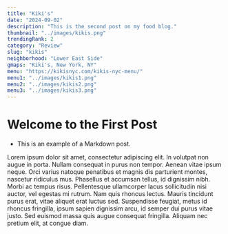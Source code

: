 ```yaml
---
title: "Kiki's"
date: "2024-09-02"
description: "This is the second post on my food blog."
thumbnail: "../images/kikis.png"
trendingRank: 2
category: "Review"
slug: "kikis"
neighborhood: "Lower East Side"
gmaps: "Kiki's, New York, NY"
menu: "https://kikisnyc.com/kikis-nyc-menu/"
menu1: "../images/kikis1.png"
menu2: "../images/kikis2.png"
menu3: "../images/kikis3.png"
---
```


# Welcome to the First Post<br />
  
- This is an example of a Markdown post.
  

Lorem ipsum dolor sit amet, consectetur adipiscing elit. In volutpat non augue in porta. Nullam consequat in purus non tempor. Aenean vitae ipsum neque. Orci varius natoque penatibus et magnis dis parturient montes, nascetur ridiculus mus. Phasellus et accumsan tellus, id dignissim nibh. Morbi ac tempus risus. Pellentesque ullamcorper lacus sollicitudin nisi auctor, vel egestas mi rutrum. Nam quis rhoncus lectus. Mauris tincidunt purus erat, vitae aliquet erat luctus sed. Suspendisse feugiat, metus id rhoncus fringilla, ipsum sapien dignissim arcu, id semper dui purus vitae justo. Sed euismod massa quis augue consequat fringilla. Aliquam nec pretium elit, at congue diam.

